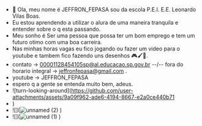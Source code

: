 - 👋 Ola, meu nome é JEFFRON_FEPASA
sou da escola P.E.I. E.E. Leonardo Vilas Boas.
- Eu estou aprendendo a utilizar o alura de uma maneira tranquila e entender sobre o q esta passando.
- Meu sonho é Ser uma pessoa que possa ter um bom emprego e tem um futuro otimo com uma boa carreira.
- Nas minhas horas vagas eu fico jogando ou fazer um video para o youtube e tambem fico fazendo uns desenhos 🎮🖌️🎥.
- contato -> 00001128454105sp@al.educacao.sp.gov.br --\/-- fora do horario integral -> jeffronfepasa@gmail.com .
- youtube -> JEFFRON_FEPASA
- espero q a gente se entenda muito bem, adeus.
- ![turn-looking-around](https://github.com/user-attachments/assets/9a09f962-ade6-4194-8667-e2a0ce440b71
- )
- ![](![unnamed (2)](https://github.com/user-attachments/assets/93ec5a5f-c39a-4ae4-82f6-7fafabf3bd12)
)
- ![](![unnamed (1)](https://github.com/user-attachments/assets/8398295c-17bd-4b24-afe7-cbe01c970e3c)
)
